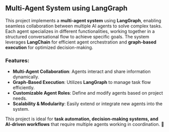 ## Multi-Agent System using LangGraph

This project implements a **multi-agent system** using **LangGraph**, enabling seamless collaboration between multiple AI agents to solve complex tasks. Each agent specializes in different functionalities, working together in a structured conversational flow to achieve specific goals. The system leverages **LangChain** for efficient agent orchestration and **graph-based execution** for optimized decision-making.  

### Features:  
- **Multi-Agent Collaboration**: Agents interact and share information dynamically.  
- **Graph-Based Execution**: Utilizes **LangGraph** to manage task flow efficiently.  
- **Customizable Agent Roles**: Define and modify agents based on project needs.  
- **Scalability & Modularity**: Easily extend or integrate new agents into the system.  

This project is ideal for **task automation, decision-making systems, and AI-driven workflows** that require multiple agents working in coordination. 🚀